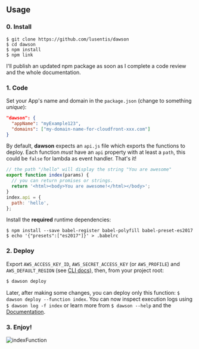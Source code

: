 
## Usage

### 0. Install

```
$ git clone https://github.com/lusentis/dawson
$ cd dawson
$ npm install
$ npm link
```

I'll publish an updated npm package as soon as I complete a code review and the whole documentation.


### 1. Code

Set your App's name and domain in the `package.json` (change to something *unique*):
```json
"dawson": {
  "appName": "myExample123",
  "domains": ["my-domain-name-for-cloudfront-xxx.com"]
}
```


By default, **dawson** expects an ```api.js``` file which exports the functions to deploy. Each function *must* have an ```api``` property with at least a ```path```, this could be `false` for lambda as event handler. That's it!

```javascript
// the path "/hello" will display the string "You are awesome"
export function index(params) {
  // you can return promises or strings.
  return '<html><body>You are awesome!</html></body>';
}
index.api = {
  path: 'hello',
};
```

Install the **required** runtime dependencies:

```
$ npm install --save babel-register babel-polyfill babel-preset-es2017
$ echo '{"presets":["es2017"]}' > .babelrc
```

### 2. Deploy

Export ```AWS_ACCESS_KEY_ID```, ```AWS_SECRET_ACCESS_KEY``` (or `AWS_PROFILE`) and ```AWS_DEFAULT_REGION``` (see [CLI docs](/docs/CLI.md)), then, from your project root:

```bash
$ dawson deploy
```

Later, after making some changes, you can deploy only this function: `$ dawson deploy --function index`.
You can now inspect execution logs using `$ dawson log -f index` or learn more from `$ dawson --help` and the [Documentation](./README.md).

### 3. Enjoy!
![indexFunction](http://i.imgur.com/fJd3rHC.png)

